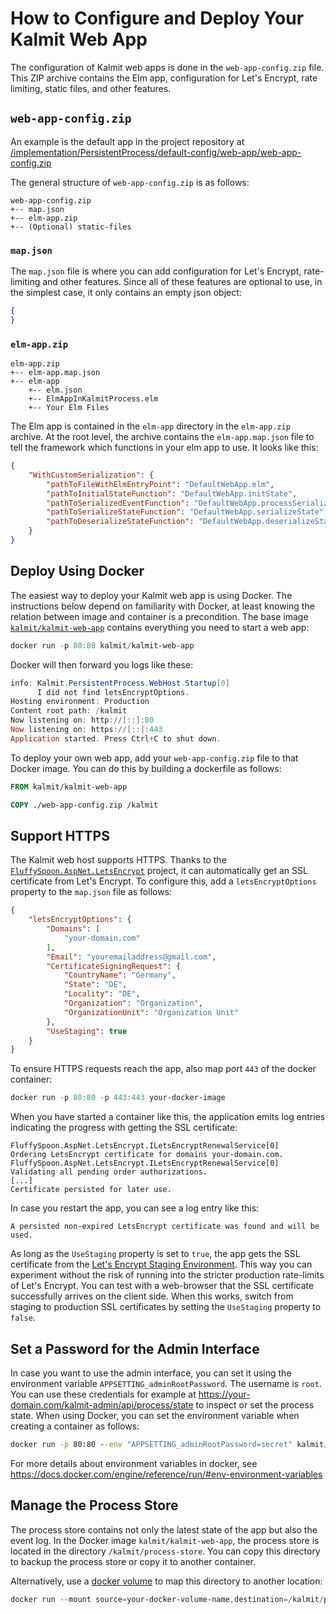 # How to Configure and Deploy Your Kalmit Web App

The configuration of Kalmit web apps is done in the `web-app-config.zip` file. This ZIP archive contains the Elm app, configuration for Let's Encrypt, rate limiting, static files, and other features.

## `web-app-config.zip`

An example is the default app in the project repository at [/implementation/PersistentProcess/default-config/web-app/web-app-config.zip](https://github.com/Viir/Kalmit/blob/8a28424f5d550c0583293002b26568c5ea128ba8/implementation/PersistentProcess/default-config/web-app/web-app-config.zip)

The general structure of `web-app-config.zip` is as follows:

```
web-app-config.zip
+-- map.json
+-- elm-app.zip
+-- (Optional) static-files
```

### `map.json`

The `map.json` file is where you can add configuration for Let's Encrypt, rate-limiting and other features.
Since all of these features are optional to use, in the simplest case, it only contains an empty json object:
```json
{
}
```

### `elm-app.zip`

```
elm-app.zip
+-- elm-app.map.json
+-- elm-app
    +-- elm.json
    +-- ElmAppInKalmitProcess.elm
    +-- Your Elm Files
```

The Elm app is contained in the `elm-app` directory in the `elm-app.zip` archive. At the root level, the archive contains the `elm-app.map.json` file to tell the framework which functions in your elm app to use. It looks like this:
```json
{
    "WithCustomSerialization": {
        "pathToFileWithElmEntryPoint": "DefaultWebApp.elm",
        "pathToInitialStateFunction": "DefaultWebApp.initState",
        "pathToSerializedEventFunction": "DefaultWebApp.processSerializedEvent",
        "pathToSerializeStateFunction": "DefaultWebApp.serializeState",
        "pathToDeserializeStateFunction": "DefaultWebApp.deserializeState"
    }
}
```

## Deploy Using Docker

The easiest way to deploy your Kalmit web app is using Docker. The instructions below depend on familiarity with Docker, at least knowing the relation between image and container is a precondition. The base image [`kalmit/kalmit-web-app`](https://hub.docker.com/r/kalmit/kalmit-web-app) contains everything you need to start a web app:
```powershell
docker run -p 80:80 kalmit/kalmit-web-app
```
Docker will then forward you logs like these:
```powershell
info: Kalmit.PersistentProcess.WebHost.Startup[0]
      I did not find letsEncryptOptions.
Hosting environment: Production
Content root path: /kalmit
Now listening on: http://[::]:80
Now listening on: https://[::]:443
Application started. Press Ctrl+C to shut down.
```
To deploy your own web app, add your `web-app-config.zip` file to that Docker image. You can do this by building a dockerfile as follows:
```dockerfile
FROM kalmit/kalmit-web-app

COPY ./web-app-config.zip /kalmit
```

## Support HTTPS

The Kalmit web host supports HTTPS. Thanks to the [`FluffySpoon.AspNet.LetsEncrypt`](https://github.com/ffMathy/FluffySpoon.AspNet.LetsEncrypt) project, it can automatically get an SSL certificate from Let's Encrypt. To configure this, add a `letsEncryptOptions` property to the `map.json` file as follows:
```json
{
    "letsEncryptOptions": {
        "Domains": [
            "your-domain.com"
        ],
        "Email": "youremailaddress@gmail.com",
        "CertificateSigningRequest": {
            "CountryName": "Germany",
            "State": "DE",
            "Locality": "DE",
            "Organization": "Organization",
            "OrganizationUnit": "Organization Unit"
        },
        "UseStaging": true
    }
}
```

To ensure HTTPS requests reach the app, also map port `443` of the docker container:
```powershell
docker run -p 80:80 -p 443:443 your-docker-image
```

When you have started a container like this, the application emits log entries indicating the progress with getting the SSL certificate:
```
FluffySpoon.AspNet.LetsEncrypt.ILetsEncryptRenewalService[0]
Ordering LetsEncrypt certificate for domains your-domain.com.
FluffySpoon.AspNet.LetsEncrypt.ILetsEncryptRenewalService[0]
Validating all pending order authorizations.
[...]
Certificate persisted for later use.
```
In case you restart the app, you can see a log entry like this:
```
A persisted non-expired LetsEncrypt certificate was found and will be used.
```

As long as the `UseStaging` property is set to `true`, the app gets the SSL certificate from the [Let's Encrypt Staging Environment](https://letsencrypt.org/docs/staging-environment/). This way you can experiment without the risk of running into the stricter production rate-limits of Let's Encrypt. You can test with a web-browser that the SSL certificate successfully arrives on the client side. When this works, switch from staging to production SSL certificates by setting the `UseStaging` property to `false`.

## Set a Password for the Admin Interface

In case you want to use the admin interface, you can set it using the environment variable `APPSETTING_adminRootPassword`. The username is `root`.
You can use these credentials for example at https://your-domain.com/kalmit-admin/api/process/state to inspect or set the process state.
When using Docker, you can set the environment variable when creating a container as follows:
```cmd
docker run -p 80:80 --env "APPSETTING_adminRootPassword=secret" kalmit/kalmit-web-app
```
For more details about environment variables in docker, see https://docs.docker.com/engine/reference/run/#env-environment-variables

## Manage the Process Store

The process store contains not only the latest state of the app but also the event log.
In the Docker image `kalmit/kalmit-web-app`, the process store is located in the directory `/kalmit/process-store`.
You can copy this directory to backup the process store or copy it to another container.

Alternatively, use a [docker volume](https://docs.docker.com/storage/volumes/) to map this directory to another location:
```powershell
docker run --mount source=your-docker-volume-name,destination=/kalmit/process-store -p 80:80 kalmit/kalmit-web-app
```
